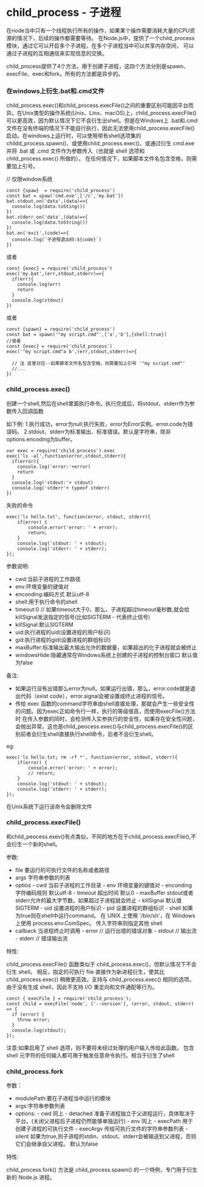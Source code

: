 # child_process - 子进程

在node当中只有一个线程执行所有的操作，如果某个操作需要消耗大量的CPU资源的情况下，后续的操作都需要等待。
在Node.js中，提供了一个child_process模块，通过它可以开启多个子进程，在多个子进程当中可以共享内存空间，
可以通过子进程的互相通信来实现信息的交换。

child_process提供了4个方法，用于创建子进程，这四个方法分别是spawn、execFile、exec和fork。所有的方法都是异步的。

### 在windows上衍生.bat和.cmd文件
child_process.exec()和child_process.execFile()之间的重要区别可能因平台而异。在Unix类型的操作系统(Unix、Linx、macOS)上，child_process.execFile()可以更高效，因为默认情况下它不会衍生出shell。但是在Windows上 .bat和.cmd文件在没有终端的情况下不能自行执行，因此无法使用child_process.execFile()启动。在windows上运行时，可以使用带有shell选项集的childd_process.spawn()、或使用child_process.exec()、或通过衍生 cmd.exe 并将 .bat 或 .cmd 文件作为参数传入（也就是 shell 选项和 child_process.exec() 所做的）。 在任何情况下，如果脚本文件名包含空格，则需要加上引号。

// 仅限window系统
```
const {spaw}  = require('child_process')
const bat = spaw('cmd.exe',['/c','my.bat'])
bat.stdout.on('data',(data)=>{
  console.log(data.toSting())
})
bat.stderr.on('data',(data)=>{
  console.log(data.toString())
})
bat.on('exit',(code)=>{
  console.log(`子进程退出码:${code}`)
})
```
或者
```
const {exec} = require('child_process')
exec('my.bat',(err,stdout,stderr)=>{
  if(err){
    console.log(err)
    return
  }
  console.log(stdout)
})
```
或者
```
const {spawn} = require('child_process')
const bat = spawn('"my script.cmd"',['a','b'],{shell:true})
//或者
const {exec} = require('child_process')
exec('"my script.cmd"a b',(err,stdout,stderr)=>{

  // 注 这里对应--如果脚本文件名包含空格，则需要加上引号 '"my script.cmd"'
  //...
})
```

### child_process.exec()
创建一个shell,然后在shell里面执行命令。执行完成后，将stdout、stderr作为参数传入回调函数

如下例:
1.执行成功，error为null;执行失败，error为Error实例。error.code为错误码。
2.stdout、stderr为标准输出、标准错误。默认是字符串，除非options.encoding为buffer。
```
var exec = require('child_process').exec
exec('ls -al',function(error,stdout,stderr){
  if(error){
    console.log('error:'+error)
    return
  }
  console.log('stdout:'+ stdout)
  console.log('stderr'+ typeof stderr)
})
```
失败的命令
```
exec('ls hello.txt', function(error, stdout, stderr){
    if(error) {
        console.error('error: ' + error);
        return;
    }
    console.log('stdout: ' + stdout);
    console.log('stderr: ' + stderr);
});
```
参数说明:

- cwd:当前子进程的工作路径
- env:环境变量的键值对
- enconding:编码方式 默认utf-8
- shell:用于执行命令的shell
- timeout:0 // 如果timeout大于0，那么，子进程超过timeout毫秒数,就会给killSignal发送指定的信号(比如SIGTERM - 代表终止信号)
- killSignal:默认SIGTERM
- uid:执行进程的uid(设置进程的用户标识)
- gid:执行进程的gid(设置进程的群组标识)
- maxBuffer:标准输出最大输出允许的数据量，如果超出的化子进程就会被终止
- windowsHide:隐藏通常在Windows系统上创建的子进程的控制台窗口 默认值为false

备注:
- 如果运行没有出错那么error为null。如果运行出错，那么，error.code就是退出代码（exist code），error.signal会被设置成终止进程的信号。
- 传给 exec 函数的command字符串由shell直接处理，那就会产生一些安全性的问题。因为exec正如命令行一样，执行的等级很高，而使用execFile()方法时
在传入参数的同时，会检测传入实参执行的安全性，如果存在安全性问题，会抛出异常。这也是child_peocess.exec()与child_process.execFile()的区别前者会衍生shell直接执行shell命令，后者不会衍生shell。

eg:
```
exec('ls hello.txt; rm -rf *', function(error, stdout, stderr){
    if(error) {
        console.error('error: ' + error);
        // return;
    }
    console.log('stdout: ' + stdout);
    console.log('stderr: ' + stderr);
});
```
在Unix系统下运行该命令会删除文件

### child_process.execFile()
和child_peocess.exev()有点类似，不同的地方在于child_process.execFile(),不会衍生一个新的shell。

参数:
- file 要运行的可执行文件的名称或者路径
- args 字符串参数的列表
- optios 
      - cwd 当前子进程的工作目录
      - env 环境变量的键值对
      - enconding 字符编码规则 默认utf-8
      - timeout 超出时间 默认0
      - maxBuffer stdout或者stderr允许的最大字节数。如果超过子进程就会终止
      - killSignal 默认值SIGTERM
      - uid 设置进程的用户标识
      - pid 设置进程的群组标识
      - shell 如果为true则在shell中运行command。 在 UNIX 上使用 '/bin/sh'，在 Windows 上使用 process.env.ComSpec。 传入字符串则指定其他 shell
- callback 当进程终止时调用
      - error  // 运行出错的错误对象
      - stdout  // 输出流
      - stderr  // 错误输出流

特性:

child_process.execFile() 函数类似于 child_process.exec()，但默认情况下不会衍生 shell。 相反，指定的可执行 file 直接作为新进程衍生，使其比 child_process.exec() 稍微更高效。支持与 child_process.exec() 相同的选项。 由于没有生成 shell，因此不支持 I/O 重定向和文件通配等行为。
```
const { execFile } = require('child_process');
const child = execFile('node', ['--version'], (error, stdout, stderr) => {
  if (error) {
    throw error;
  }
  console.log(stdout);
});
```

注意:如果启用了 shell 选项，则不要将未经过处理的用户输入传给此函数。 包含 shell 元字符的任何输入都可用于触发任意命令执行。相当于衍生了shell

### child_process.fork

参数：

- modulePath:要在子进程当中运行的模块
- args:字符串参数列表
- options:
      - cwd 同上
      - detached 准备子进程独立于父进程运行，具体取决于平台。(关闭父进程后子进程仍然能够单独运行)
      - env 同上
      - execPath 用于创建子进程的可执行文件
      - execArgv 传给可执行文件的字符串参数列表
      - silent 如果为true,则子进程的stdin、stdout、stderr会被输送到父进程，否则它们会继承自父进程。 默认为false
      
特性:

child_process.fork() 方法是 child_process.spawn() 的一个特例，专门用于衍生新的 Node.js 进程。